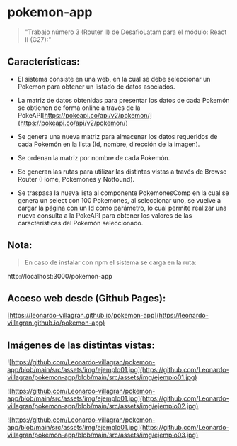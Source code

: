# pokemon-app

>"Trabajo número 3 (Router II) de DesafioLatam para el módulo: React II (G27):"

## Características:

* El sistema consiste en una web, en la cual se debe seleccionar un Pokemon para obtener un listado de datos asociados. 

* La matriz de datos obtenidas para presentar los datos de cada Pokemón se obtienen de forma online a través de la PokeAPI[https://pokeapi.co/api/v2/pokemon/](https://pokeapi.co/api/v2/pokemon/)

* Se genera una nueva matriz para almacenar los datos requeridos de cada Pokemón en la lista (Id, nombre, dirección de la imagen).

* Se ordenan la matriz por nombre de cada Pokemón.

* Se generan las rutas para utilizar las distintas vistas a través de Browse Router (Home, Pokemones y Notfound).

* Se traspasa la nueva lista al componente PokemonesComp en la cual se genera un select con 100 Pokemones, al seleccionar uno, se vuelve a cargar la página con un Id como parámetro, lo cual permite realizar una nueva consulta a la PokeAPI para obtener los valores de las características del Pokemón seleccionado.   

## Nota: 

>En caso de instalar con npm el sistema se carga en la ruta: 

http://localhost:3000/pokemon-app

## Acceso web desde (Github Pages):

[https://leonardo-villagran.github.io/pokemon-app](https://leonardo-villagran.github.io/pokemon-app)

## Imágenes de las distintas vistas:

![https://github.com/Leonardo-villagran/pokemon-app/blob/main/src/assets/img/ejemplo01.jpg](https://github.com/Leonardo-villagran/pokemon-app/blob/main/src/assets/img/ejemplo01.jpg)

![https://github.com/Leonardo-villagran/pokemon-app/blob/main/src/assets/img/ejemplo01.jpg](https://github.com/Leonardo-villagran/pokemon-app/blob/main/src/assets/img/ejemplo02.jpg)

![https://github.com/Leonardo-villagran/pokemon-app/blob/main/src/assets/img/ejemplo01.jpg](https://github.com/Leonardo-villagran/pokemon-app/blob/main/src/assets/img/ejemplo03.jpg)